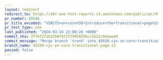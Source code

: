 ```yaml
---
layout: redirect
redirect_to: https://a8c-woo-test-reports.s3.amazonaws.com/public/pr/45546/e2e/index.html
pr_number: 45546
pr_title_encoded: "%5BCYS+on+core%5D+Introduce+the+Transitional+page%2C+i2"
pr_test_type: e2e
last_published: "2024-03-14 22:08:24 +0000"
commit_sha: 3ff6f271b15b9f6f277992825bcc1b22c64aaee9
commit_message: "Merge branch 'trunk' into 45539-cys-on-core-transitional-page-i2"
branch_name: 45539-cys-on-core-transitional-page-i2
passed: false
---
```

